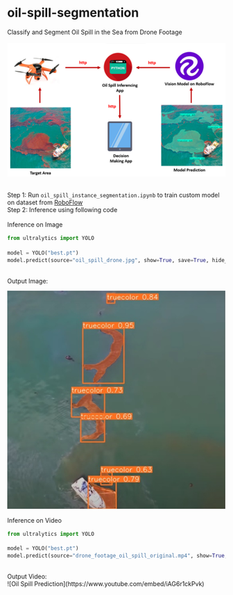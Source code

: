 # oil-spill-segmentation
Classify and Segment Oil Spill in the Sea from Drone Footage<br>
<br>
![Oil Spill System](https://github.com/tim3in/oil-spill-segmentation/blob/main/architecture.png?raw=true)
<br><br>

Step 1: Run ``` oil_spill_instance_segmentation.ipynb ``` to train custom model on dataset from [RoboFlow](https://universe.roboflow.com/tim-4ijf0/oil-spill-segmentation/model/3)<br>
Step 2: Inference using following code <br>
<br>
Inference on Image<br>
```python
from ultralytics import YOLO

model = YOLO("best.pt")
model.predict(source="oil_spill_drone.jpg", show=True, save=True, hide_labels=False, hide_conf=False, conf=0.5, save_txt=False, save_crop=False, line_thickness=2)
```
<br>
Output Image:<br>

![Oil Spill in Sea](https://github.com/tim3in/oil-spill-segmentation/blob/main/oil-spill-predection.jpg?raw=true)

Inference on Video<br>
```python
from ultralytics import YOLO

model = YOLO("best.pt")
model.predict(source="drone_footage_oil_spill_original.mp4", show=True, save=True, hide_labels=False, hide_conf=False, conf=0.5, save_txt=False, save_crop=False, line_thickness=2)
```
<br>
Output Video:<br>
![Oil Spill Prediction](https://www.youtube.com/embed/iAG6r1ckPvk)
